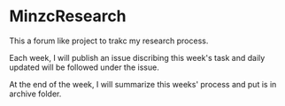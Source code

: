 # MinzcResearch
This a forum like project to trakc my research process.

Each week, I will publish an issue discribing this week's task and daily updated will be followed under the issue. 

At the end of the week, I will summarize this weeks' process and put is in archive folder. 




